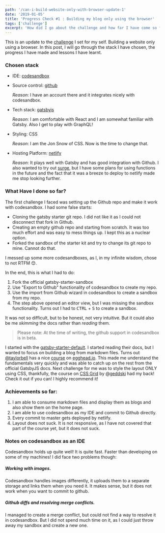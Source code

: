 ```yaml
---
path: '/can-i-build-website-only-with-browser-update-1'
date: '2019-01-05'
title: 'Progress Check #1 : Building my blog only using the browser'
tags: ['challenge']
excerpt: 'How did I go about the challenge and how far I have come so far.'
---
```


This is an update to the [challenge](/can-i-build-website-only-with-browser) I set for my self. Building a website only using a browser. In this post, I will go through the stack I have chosen, the progress I have made and lessons I have learnt.

### Chosen stack

- IDE: [codesandbox](https://codesandbox.io)

- Source control: [github](https://github.com)

  _Reason_: I have an account there and it integrates nicely with codesandbox.

- Tech stack: [gatsbyjs](https://gatsbyjs.org)

  _Reason_: I am comfortable with React and I am somewhat familiar with Gatsby. Also I get to play with GraphQL!

- Styling: CSS

  _Reason_: I am the Jon Snow of CSS. Now is the time to change that.

- Hosting Platform: [netlify](https://netlify.com)

  _Reason_: It plays well with Gatsby and has good integration with Github. I also wanted to try out [surge](surge.sh), but I have some plans for using functions in the future and the fact that it was a breeze to deploy to netlify made me stop looking further.

### What Have I done so far?

The first challenge I faced was setting up the Github repo and make it work with codesandbox. I had some false starts:

- Cloning the gatsby starter git repo. I did not like it as I could not disconnect that fork in Github.
- Creating an empty github repo and starting from scratch. It was too much effort and was easy to mess things up. I kept this as a nuclear option.
- Forked the sandbox of the starter kit and try to change its git repo to mine. Cannot do that.

I messed up some more codesandboxes, as I, in my infinite wisdom, chose to not RTFM 😊.

In the end, this is what I had to do:

1. Fork the official gatsby-starter-sandbox
2. Use "Export to Github" functionality of codesandbox to create my repo.
3. Use the import from Github wizard in codesandbox to create a sandbox from my repo.
4. The step above opened an editor view, but I was missing the sandbox functionality. Turns out I had to <KBD>CTRL</KBD> + <KBD>S</KBD> to create a sandbox.

It was not so difficult, but to be honest, not very intuitive. But it could also be me _skimming_ the docs rather than _reading_ them.

> Please note: At the time of writing, the github support in codesandbox is in beta.

I started with the [gatsby-starter-default](https://github.com/gatsbyjs/gatsby-starter-default). I started reading their docs, but I wanted to focus on building a blog from markdown files. Turns out [@taylorbell](https://twitter.com/taylorbell) has a nice [course](https://egghead.io/courses/build-a-blog-with-react-and-markdown-using-gatsby) on [egghead.io](egghead.io). This made me understand the fundamentals very quickly and was able to catch up on the rest from the official GatsbyJS docs.
Next challenge for me was to style the layout ONLY using CSS, thankfully, the course on [CSS Grid](http://www.gridcritters.com/) by [@geddski](https://twitter.com/geddski) had my back! Check it out if you can! I highly recommend it!

### Achievements so far:

1. I am able to consume markdown files and display them as blogs and also show them on the home page.
2. I am able to use codesandbox as my IDE and commit to Github directly.
3. Every commit to master gets deployed by netlify.
4. Layout does not suck. It is not responsive, as I have not covered that part of the course yet, but it does not suck.

### Notes on codesandbox as an IDE

Codesandbox holds up quite well! It is quite fast. Faster than developing on some of my machines!
I did face two problems though:

##### Working with images.

Codesandbox handles images differently, it uploads them to a separate storage and links them when you need it. It makes sense, but it does not work when you want to commit to github.

##### Github diffs and resolving merge conflicts.

I managed to create a merge conflict, but could not find a way to resolve it in codesandbox. But I did not spend much time on it, as I could just throw away my sandbox and create a new one.
